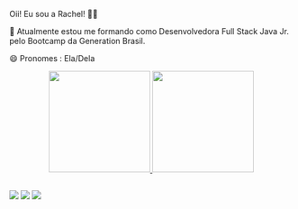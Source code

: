Oii! Eu sou a Rachel! 👩‍💻

🌱 Atualmente estou me formando como Desenvolvedora Full Stack Java Jr. pelo Bootcamp da Generation Brasil.

😄 Pronomes :  Ela/Dela


<div align="center">
  <a href="https://github.com/limaraquel">
  <img height="180em" src="https://github-readme-stats.vercel.app/api?username=limaraquel&show_icons=true&theme=radical&include_all_commits=true&count_private=true"/>
  <img height="180em" src="https://github-readme-stats.vercel.app/api/top-langs/?username=limaraquel&layout=compact&langs_count=7&theme=radical"/>
</div>
  
   ##
 
<div> 
  <a href="https://www.instagram.com/limaraquell_/" target="_blank"><img src="https://img.shields.io/badge/-Instagram-%23E4405F?style=for-the-badge&logo=instagram&logoColor=white" target="_blank"></a>
  <a href = "mailto:limarakel9@gmail.com"><img src="https://img.shields.io/badge/-Gmail-%23333?style=for-the-badge&logo=gmail&logoColor=white" target="_blank"></a>
  <a href="https://www.linkedin.com/in/raquel-oliveira-2701b9221/" target="_blank"><img src="https://img.shields.io/badge/-LinkedIn-%230077B5?style=for-the-badge&logo=linkedin&logoColor=white" target="_blank"></a> 
 
 
</div>

